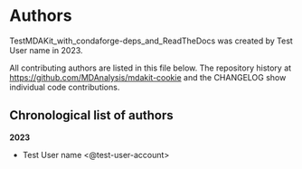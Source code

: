 # Authors

TestMDAKit_with_condaforge-deps_and_ReadTheDocs was created by Test User name in 2023.


All contributing authors are listed in this file below.
The repository history at https://github.com/MDAnalysis/mdakit-cookie
and the CHANGELOG show individual code contributions.

## Chronological list of authors

<!--
The rules for this file:
  * Authors are sorted chronologically, earliest to latest
  * Please format it each entry as "Preferred name <GitHub username>"
  * Your preferred name is whatever you wish to go by --
    it does *not* have to be your legal name!
  * Please start a new section for each new year
  * Don't ever delete anything
-->

**2023**
- Test User name <@test-user-account>